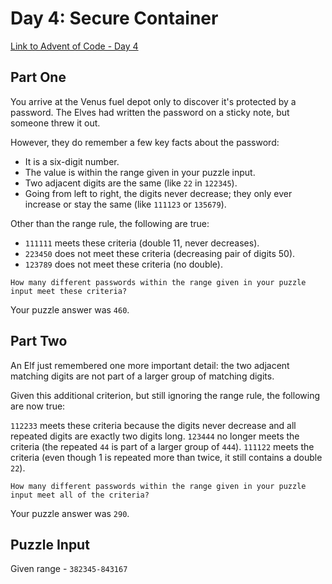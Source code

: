 # Day 4: Secure Container

[Link to Advent of Code - Day 4](https://adventofcode.com/2019/day/4)

## Part One

You arrive at the Venus fuel depot only to discover it's protected by a password. The Elves had written the password on a sticky note, but someone threw it out.

However, they do remember a few key facts about the password:

- It is a six-digit number.
- The value is within the range given in your puzzle input.
- Two adjacent digits are the same (like `22` in `122345`).
- Going from left to right, the digits never decrease; they only ever increase or stay the same (like `111123` or `135679`).

Other than the range rule, the following are true:

- `111111` meets these criteria (double 11, never decreases).
- `223450` does not meet these criteria (decreasing pair of digits 50).
- `123789` does not meet these criteria (no double).

```
How many different passwords within the range given in your puzzle input meet these criteria?
```

Your puzzle answer was `460`.

## Part Two

An Elf just remembered one more important detail: the two adjacent matching digits are not part of a larger group of matching digits.

Given this additional criterion, but still ignoring the range rule, the following are now true:

`112233` meets these criteria because the digits never decrease and all repeated digits are exactly two digits long.
`123444` no longer meets the criteria (the repeated `44` is part of a larger group of `444`).
`111122` meets the criteria (even though 1 is repeated more than twice, it still contains a double `22`).

```
How many different passwords within the range given in your puzzle input meet all of the criteria?
```

Your puzzle answer was `290`.

## Puzzle Input 

Given range - `382345-843167`